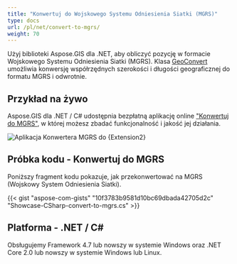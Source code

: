 ```yaml
---
title: "Konwertuj do Wojskowego Systemu Odniesienia Siatki (MGRS)"
type: docs
url: /pl/net/convert-to-mgrs/
weight: 70
---
```


Użyj biblioteki Aspose.GIS dla .NET, aby obliczyć pozycję w formacie Wojskowego Systemu Odniesienia Siatki (MGRS). Klasa [GeoConvert](https://reference.aspose.com/gis/net/aspose.gis/geoconvert) umożliwia konwersję współrzędnych szerokości i długości geograficznej do formatu MGRS i odwrotnie.

## **Przykład na żywo**

Aspose.GIS dla .NET / C# udostępnia bezpłatną aplikację online ["Konwertuj do MGRS"](https://products.aspose.app/gis/coordinates/convert-to-mgrs), w której możesz zbadać funkcjonalność i jakość jej działania.

![Aplikacja Konwertera MGRS do {Extension2}](coordinates.png)

## **Próbka kodu - Konwertuj do MGRS**

Poniższy fragment kodu pokazuje, jak przekonwertować na MGRS (Wojskowy System Odniesienia Siatki).

{{< gist "aspose-com-gists" "10f3783b9581d10bc69dbada42705d2c" "Showcase-CSharp-convert-to-mgrs.cs" >}}

## **Platforma - .NET / C#**

Obsługujemy Framework 4.7 lub nowszy w systemie Windows oraz .NET Core 2.0 lub nowszy w systemie Windows lub Linux.
